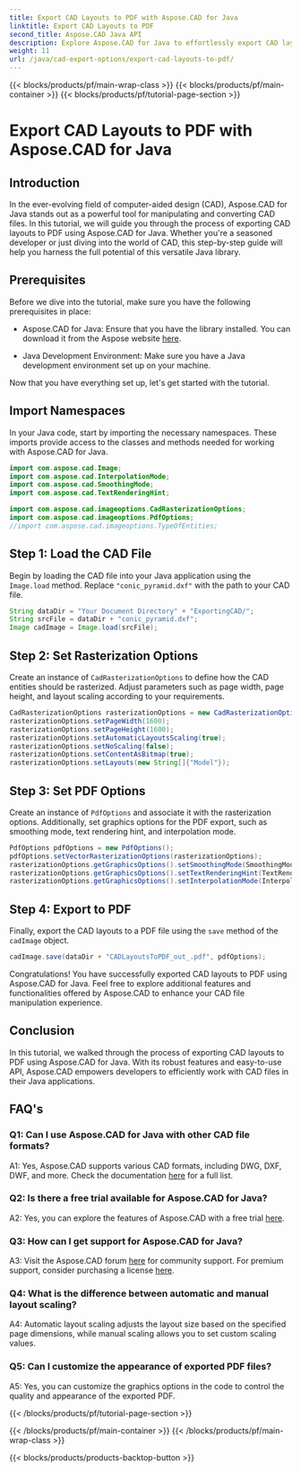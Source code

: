```yaml
---
title: Export CAD Layouts to PDF with Aspose.CAD for Java
linktitle: Export CAD Layouts to PDF
second_title: Aspose.CAD Java API
description: Explore Aspose.CAD for Java to effortlessly export CAD layouts to PDF. Efficient, reliable, and developer-friendly.
weight: 11
url: /java/cad-export-options/export-cad-layouts-to-pdf/
---
```


{{< blocks/products/pf/main-wrap-class >}}
{{< blocks/products/pf/main-container >}}
{{< blocks/products/pf/tutorial-page-section >}}

# Export CAD Layouts to PDF with Aspose.CAD for Java

## Introduction

In the ever-evolving field of computer-aided design (CAD), Aspose.CAD for Java stands out as a powerful tool for manipulating and converting CAD files. In this tutorial, we will guide you through the process of exporting CAD layouts to PDF using Aspose.CAD for Java. Whether you're a seasoned developer or just diving into the world of CAD, this step-by-step guide will help you harness the full potential of this versatile Java library.

## Prerequisites

Before we dive into the tutorial, make sure you have the following prerequisites in place:

- Aspose.CAD for Java: Ensure that you have the library installed. You can download it from the Aspose website [here](https://releases.aspose.com/cad/java/).

- Java Development Environment: Make sure you have a Java development environment set up on your machine.

Now that you have everything set up, let's get started with the tutorial.

## Import Namespaces

In your Java code, start by importing the necessary namespaces. These imports provide access to the classes and methods needed for working with Aspose.CAD for Java.

```java
import com.aspose.cad.Image;
import com.aspose.cad.InterpolationMode;
import com.aspose.cad.SmoothingMode;
import com.aspose.cad.TextRenderingHint;

import com.aspose.cad.imageoptions.CadRasterizationOptions;
import com.aspose.cad.imageoptions.PdfOptions;
//import com.aspose.cad.imageoptions.TypeOfEntities;
```

## Step 1: Load the CAD File

Begin by loading the CAD file into your Java application using the `Image.load` method. Replace `"conic_pyramid.dxf"` with the path to your CAD file.

```java
String dataDir = "Your Document Directory" + "ExportingCAD/";
String srcFile = dataDir + "conic_pyramid.dxf";
Image cadImage = Image.load(srcFile);
```

## Step 2: Set Rasterization Options

Create an instance of `CadRasterizationOptions` to define how the CAD entities should be rasterized. Adjust parameters such as page width, page height, and layout scaling according to your requirements.

```java
CadRasterizationOptions rasterizationOptions = new CadRasterizationOptions();
rasterizationOptions.setPageWidth(1600);
rasterizationOptions.setPageHeight(1600);
rasterizationOptions.setAutomaticLayoutsScaling(true);
rasterizationOptions.setNoScaling(false);
rasterizationOptions.setContentAsBitmap(true);
rasterizationOptions.setLayouts(new String[]{"Model"});
```

## Step 3: Set PDF Options

Create an instance of `PdfOptions` and associate it with the rasterization options. Additionally, set graphics options for the PDF export, such as smoothing mode, text rendering hint, and interpolation mode.

```java
PdfOptions pdfOptions = new PdfOptions();
pdfOptions.setVectorRasterizationOptions(rasterizationOptions);
rasterizationOptions.getGraphicsOptions().setSmoothingMode(SmoothingMode.HighQuality);
rasterizationOptions.getGraphicsOptions().setTextRenderingHint(TextRenderingHint.AntiAliasGridFit);
rasterizationOptions.getGraphicsOptions().setInterpolationMode(InterpolationMode.HighQualityBicubic);
```

## Step 4: Export to PDF

Finally, export the CAD layouts to a PDF file using the `save` method of the `cadImage` object.

```java
cadImage.save(dataDir + "CADLayoutsToPDF_out_.pdf", pdfOptions);
```

Congratulations! You have successfully exported CAD layouts to PDF using Aspose.CAD for Java. Feel free to explore additional features and functionalities offered by Aspose.CAD to enhance your CAD file manipulation experience.

## Conclusion

In this tutorial, we walked through the process of exporting CAD layouts to PDF using Aspose.CAD for Java. With its robust features and easy-to-use API, Aspose.CAD empowers developers to efficiently work with CAD files in their Java applications.

## FAQ's

### Q1: Can I use Aspose.CAD for Java with other CAD file formats?

A1: Yes, Aspose.CAD supports various CAD formats, including DWG, DXF, DWF, and more. Check the documentation [here](https://reference.aspose.com/cad/java/) for a full list.

### Q2: Is there a free trial available for Aspose.CAD for Java?

A2: Yes, you can explore the features of Aspose.CAD with a free trial [here](https://releases.aspose.com/).

### Q3: How can I get support for Aspose.CAD for Java?

A3: Visit the Aspose.CAD forum [here](https://forum.aspose.com/c/cad/19) for community support. For premium support, consider purchasing a license [here](https://purchase.aspose.com/buy).

### Q4: What is the difference between automatic and manual layout scaling?

A4: Automatic layout scaling adjusts the layout size based on the specified page dimensions, while manual scaling allows you to set custom scaling values.

### Q5: Can I customize the appearance of exported PDF files?

A5: Yes, you can customize the graphics options in the code to control the quality and appearance of the exported PDF.

{{< /blocks/products/pf/tutorial-page-section >}}

{{< /blocks/products/pf/main-container >}}
{{< /blocks/products/pf/main-wrap-class >}}

{{< blocks/products/products-backtop-button >}}
